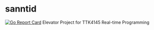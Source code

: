 # sanntid
[![Go Report Card](https://goreportcard.com/badge/github.com/sigtot/sanntid)](https://goreportcard.com/report/github.com/sigtot/sanntid)
Elevator Project for TTK4145 Real-time Programming
